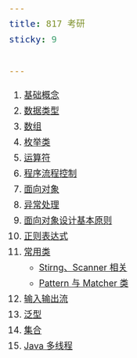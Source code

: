 ```yaml
---
title: 817 考研
sticky: 9

---
```



<!-- more -->


1. [基础概念](/code/java/Java%20基础/语法基础/1、基础概念.md)
2. [数据类型](/code/java/Java%20基础/语法基础/2、数据类型.md)
3. [数组](/code/java/Java%20基础/语法基础/5、数组.md)
4. [枚举类](/code/java/Java%20基础/语法基础/11、枚举类.md)
5. [运算符](/code/java/Java%20基础/语法基础/3、运算符.md)
6. [程序流程控制](/code/java/Java%20基础/语法基础/4、程序流程控制.md)
7. [面向对象](/code/java/Java%20基础/语法基础/6、面向对象.md)
8. [异常处理](/code/java/Java%20基础/语法基础/9、异常处理.md)
9. [面向对象设计基本原则](/code/基础知识/面向对象设计基本原则.md)
10. [正则表达式](/code/基础知识/正则表达式.md)
11. [常用类](/code/java/Java%20基础/常用类/)
    - [Stirng、Scanner 相关](/code/java/Java%20基础/常用类/String、Scanner相关类.md)
    - [Pattern 与 Matcher 类](/code/java/Java%20基础/常用类/Pattern%20与%20Matcher%20类.md)
12. [输入输出流](/code/java/Java%20基础/语法基础/15、IO流.md)
13. [泛型](/code/java/Java%20基础/语法基础/14、泛型.md)
14. [集合](/code/java/Java%20基础/语法基础/13、集合.md)
15. [Java 多线程](/code/java/Java%20基础/语法基础/10、多线程.md)


<style scoped>
*{font-size:18px;line-height:32px}
</style>
